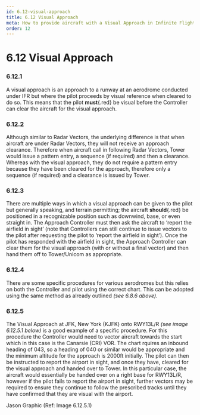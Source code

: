 ```yaml
---
id: 6.12-visual-approach
title: 6.12 Visual Approach
meta: How to provide aircraft with a Visual Approach in Infinite Flight.
order: 12
---
```


# 6.12  Visual Approach

 

### 6.12.1    

A visual approach is an approach to a runway at an aerodrome conducted under IFR but where the pilot proceeds by visual reference when cleared to do so. This means that the pilot **must**{.red} be visual before the Controller can clear the aircraft for the visual approach.



### 6.12.2    

Although similar to Radar Vectors, the underlying difference is that when aircraft are under Radar Vectors, they will not receive an approach clearance. Therefore when aircraft call in following Radar Vectors, Tower would issue a pattern entry, a sequence (if required) and then a clearance. Whereas with the visual approach, they do not require a pattern entry because they have been cleared for the approach, therefore only a sequence (if required) and a clearance is issued by Tower.



### 6.12.3    

There are multiple ways in which a visual approach can be given to the pilot but generally speaking, and terrain permitting; the aircraft **should**{.red} be positioned in a recognizable position such as downwind, base, or even straight in. The Approach Controller must then ask the aircraft to ‘report the airfield in sight’ (note that Controllers can still continue to issue vectors to the pilot after requesting the pilot to ‘report the airfield in sight’). Once the pilot has responded with the airfield in sight, the Approach Controller can clear them for the visual approach (with or without a final vector) and then hand them off to Tower/Unicom as appropriate.



### 6.12.4    

There are some specific procedures for various aerodromes but this relies on both the Controller and pilot using the correct chart. This can be adopted using the same method as already outlined *(see 6.8.6 above).*



### 6.12.5    

The Visual Approach at JFK, New York (KJFK) onto RWY13L/R *(see image 6.12.5.1 below)* is a good example of a specific procedure. For this procedure the Controller would need to vector aircraft towards the start which in this case is the Canarsie (CRI) VOR. The chart rquires an inbound heading of 043, so a heading of 040 or similar would be appropriate and the minimum altitude for the approach is 2000ft initially. The pilot can then be instructed to report the airport in sight, and once they have, cleared for the visual approach and handed over to Tower. In this particular case, the aircraft would essentially be handed over on a right base for RWY13L/R, however if the pilot fails to report the airport in sight, further vectors may be required to ensure they continue to follow the prescribed tracks until they have confirmed that they are visual with the airport.



Jason Graphic (Ref: Image 6.12.5.1)

 